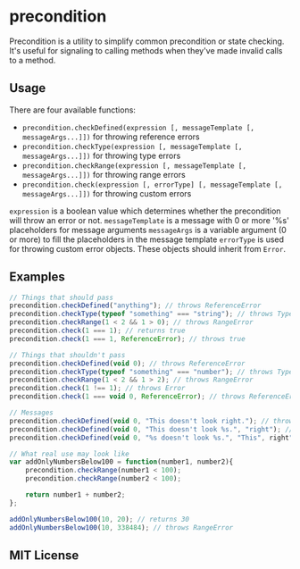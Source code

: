 # precondition
Precondition is a utility to simplify common precondition or state checking. It's useful for signaling
to calling methods when they've made invalid calls to a method.

## Usage
There are four available functions:
* `precondition.checkDefined(expression [, messageTemplate [, messageArgs...]])` for throwing reference errors
* `precondition.checkType(expression [, messageTemplate [, messageArgs...]])` for throwing type errors
* `precondition.checkRange(expression [, messageTemplate [, messageArgs...]])` for throwing range errors
* `precondition.check(expression [, errorType] [, messageTemplate [, messageArgs...]])` for throwing custom errors

`expression` is a boolean value which determines whether the precondition will throw an error or not.
`messageTemplate` is a message with 0 or more '%s' placeholders for message arguments
`messageArgs` is a variable argument (0 or more) to fill the placeholders in the message template
`errorType` is used for throwing custom error objects. These objects should inherit from `Error`.

## Examples
```javascript
// Things that should pass
precondition.checkDefined("anything"); // throws ReferenceError
precondition.checkType(typeof "something" === "string"); // throws TypeError
precondition.checkRange(1 < 2 && 1 > 0); // throws RangeError
precondition.check(1 === 1); // returns true
precondition.check(1 === 1, ReferenceError); // throws true

// Things that shouldn't pass
precondition.checkDefined(void 0); // throws ReferenceError
precondition.checkType(typeof "something" === "number"); // throws TypeError
precondition.checkRange(1 < 2 && 1 > 2); // throws RangeError
precondition.check(1 !== 1); // throws Error
precondition.check(1 === void 0, ReferenceError); // throws ReferenceError

// Messages
precondition.checkDefined(void 0, "This doesn't look right."); // throws ReferenceError with a message of "This doesn't look right."
precondition.checkDefined(void 0, "This doesn't look %s.", "right"); // throws ReferenceError with a message of "This doesn't look right."
precondition.checkDefined(void 0, "%s doesn't look %s.", "This", right"); // throws ReferenceError with a message of "This doesn't look right."

// What real use may look like
var addOnlyNumbersBelow100 = function(number1, number2){
	precondition.checkRange(number1 < 100);
	precondition.checkRange(number2 < 100);

	return number1 + number2;
};

addOnlyNumbersBelow100(10, 20); // returns 30
addOnlyNumbersBelow100(10, 338484); // throws RangeError
```

## MIT License
